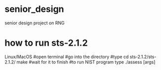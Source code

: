 # senior_design
senior design project on RNG
# how to run sts-2.1.2
Linux/MacOS
#open terminal
#go into the directory
#type
cd sts-2.1.2/sts-2.1.2/
make
#wait for it to finish
#to run NIST program type
./assess [args]
